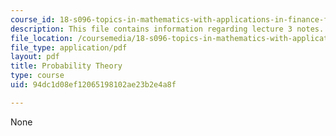 ```yaml
---
course_id: 18-s096-topics-in-mathematics-with-applications-in-finance-fall-2013
description: This file contains information regarding lecture 3 notes.
file_location: /coursemedia/18-s096-topics-in-mathematics-with-applications-in-finance-fall-2013/94dc1d08ef12065198102ae23b2e4a8f_MIT18_S096F13_lecnote3.pdf
file_type: application/pdf
layout: pdf
title: Probability Theory
type: course
uid: 94dc1d08ef12065198102ae23b2e4a8f

---
```

None